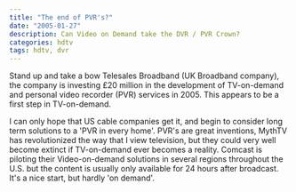 ```yaml
---
title: "The end of PVR's?"
date: "2005-01-27"
description: Can Video on Demand take the DVR / PVR Crown?
categories: hdtv
tags: hdtv, dvr
---
```


Stand up and take a bow Telesales Broadband (UK Broadband company), the company is investing £20 million in the development of TV-on-demand and personal video recorder (PVR) services in 2005. This appears to be a first step in TV-on-demand.

I can only hope that US cable companies get it, and begin to consider long term solutions to a 'PVR in every home'. PVR's are great inventions, MythTV has revolutionized the way that I view television, but they could very well become extinct if TV-on-demand ever becomes a reality. Comcast is piloting their Video-on-demand solutions in several regions throughout the U.S. but the content is usually only available for 24 hours after broadcast. It's a nice start, but hardly 'on demand'.